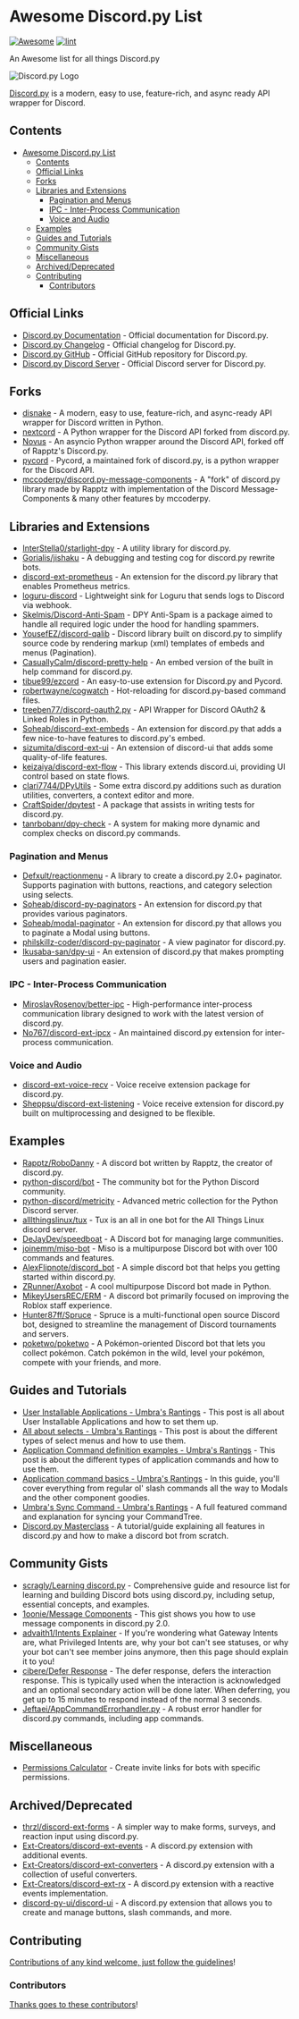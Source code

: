 <!-- title -->

<!--lint ignore no-dead-urls-->
<!--lint disable awesome-heading-->
# Awesome Discord.py List

[![Awesome](https://awesome.re/badge.svg)](https://awesome.re) [![lint](https://github.com/kzndotsh/awesome-discordpy/actions/workflows/lint.yaml/badge.svg)](https://github.com/kzndotsh/awesome-discordpy/actions/workflows/lint.yaml)

<!-- subtitle -->

An Awesome list for all things Discord.py

<!-- image -->

![Discord.py Logo](assets/banner.png)

<!-- description -->

[Discord.py](https://discordpy.readthedocs.io/en/stable/) is a modern, easy to use, feature-rich, and async ready API wrapper for Discord.

<!-- TOC -->

## Contents

<!--lint disable awesome-toc-->
- [Awesome Discord.py List](#awesome-discordpy-list)
  - [Contents](#contents)
  - [Official Links](#official-links)
  - [Forks](#forks)
  - [Libraries and Extensions](#libraries-and-extensions)
    - [Pagination and Menus](#pagination-and-menus)
    - [IPC - Inter-Process Communication](#ipc---inter-process-communication)
    - [Voice and Audio](#voice-and-audio)
  - [Examples](#examples)
  - [Guides and Tutorials](#guides-and-tutorials)
  - [Community Gists](#community-gists)
  - [Miscellaneous](#miscellaneous)
  - [Archived/Deprecated](#archiveddeprecated)
  - [Contributing](#contributing)
    - [Contributors](#contributors)

<!-- CONTENT -->

## Official Links

- [Discord.py Documentation](https://discordpy.readthedocs.io/en/latest/) - Official documentation for Discord.py.
- [Discord.py Changelog](https://discordpy.readthedocs.io/en/latest/whats_new.html) - Official changelog for Discord.py.
- [Discord.py GitHub](https://github.com/Rapptz/discord.py) - Official GitHub repository for Discord.py.
- [Discord.py Discord Server](https://discord.gg/dpy) - Official Discord server for Discord.py.

## Forks

- [disnake](https://github.com/DisnakeDev/disnake) - A modern, easy to use, feature-rich, and async-ready API wrapper for Discord written in Python.
- [nextcord](https://github.com/nextcord/nextcord) - A Python wrapper for the Discord API forked from discord.py.
- [Novus](https://github.com/Voxel-Fox-Ltd/Novus) - An asyncio Python wrapper around the Discord API, forked off of Rapptz's Discord.py.
- [pycord](https://github.com/Pycord-Development/pycord) - Pycord, a maintained fork of discord.py, is a python wrapper for the Discord API.
- [mccoderpy/discord.py-message-components](https://github.com/mccoderpy/discord.py-message-components) - A "fork" of discord.py library made by Rapptz with implementation of the Discord Message-Components & many other features by mccoderpy.

## Libraries and Extensions

- [InterStella0/starlight-dpy](https://github.com/InterStella0/starlight-dpy) - A utility library for discord.py.
- [Gorialis/jishaku](https://github.com/Gorialis/jishaku) - A debugging and testing cog for discord.py rewrite bots.
- [discord-ext-prometheus](https://pypi.org/project/discord-ext-prometheus/) - An extension for the discord.py library that enables Prometheus metrics.
- [loguru-discord](https://pypi.org/project/loguru-discord/) - Lightweight sink for Loguru that sends logs to Discord via webhook.
- [Skelmis/Discord-Anti-Spam](https://github.com/Skelmis/Discord-Anti-Spam) - DPY Anti-Spam is a package aimed to handle all required logic under the hood for handling spammers.
- [YousefEZ/discord-qalib](https://github.com/YousefEZ/discord-qalib) - Discord library built on discord.py to simplify source code by rendering markup (xml) templates of embeds and menus (Pagination).
- [CasuallyCalm/discord-pretty-help](https://github.com/CasuallyCalm/discord-pretty-help) - An embed version of the built in help command for discord.py.
- [tibue99/ezcord](https://github.com/tibue99/ezcord) - An easy-to-use extension for Discord.py and Pycord.
- [robertwayne/cogwatch](https://github.com/robertwayne/cogwatch) - Hot-reloading for discord.py-based command files.
- [treeben77/discord-oauth2.py](https://github.com/treeben77/discord-oauth2.py) - API Wrapper for Discord OAuth2 & Linked Roles in Python.
- [Soheab/discord-ext-embeds](https://github.com/Soheab/discord-ext-embeds) - An extension for discord.py that adds a few nice-to-have features to discord.py's embed.
- [sizumita/discord-ext-ui](https://github.com/sizumita/discord-ext-ui) - An extension of discord-ui that adds some quality-of-life features.
- [keizaiya/discord-ext-flow](https://github.com/keizaiya/discord-ext-flow) - This library extends discord.ui, providing UI control based on state flows.
- [clari7744/DPyUtils](https://github.com/clari7744/DPyUtils) - Some extra discord.py additions such as duration utilities, converters, a context editor and more.
- [CraftSpider/dpytest](https://github.com/CraftSpider/dpytest) - A package that assists in writing tests for discord.py.
- [tanrbobanr/dpy-check](https://github.com/tanrbobanr/dpy-check) - A system for making more dynamic and complex checks on discord.py commands.

### Pagination and Menus

- [Defxult/reactionmenu](https://github.com/Defxult/reactionmenu) - A library to create a discord.py 2.0+ paginator. Supports pagination with buttons, reactions, and category selection using selects.
- [Soheab/discord-py-paginators](https://github.com/Soheab/discord-py-paginators) - An extension for discord.py that provides various paginators.
- [Soheab/modal-paginator](https://github.com/Soheab/modal-paginator) - An extension for discord.py that allows you to paginate a Modal using buttons.
- [philskillz-coder/discord-py-paginator](https://github.com/philskillz-coder/discord-py-paginator) - A view paginator for discord.py.
- [Ikusaba-san/dpy-ui](https://github.com/Ikusaba-san/dpy-ui) - An extension of discord.py that makes prompting users and pagination easier.

### IPC - Inter-Process Communication

- [MiroslavRosenov/better-ipc](https://github.com/MiroslavRosenov/better-ipc) - High-performance inter-process communication library designed to work with the latest version of discord.py.
- [No767/discord-ext-ipcx](https://github.com/No767/discord-ext-ipcx) - An maintained discord.py extension for inter-process communication.

### Voice and Audio

- [discord-ext-voice-recv](https://github.com/imayhaveborkedit/discord-ext-voice-recv) - Voice receive extension package for discord.py.
- [Sheppsu/discord-ext-listening](https://github.com/Sheppsu/discord-ext-listening) - Voice receive extension for discord.py built on multiprocessing and designed to be flexible.

## Examples

- [Rapptz/RoboDanny](https://github.com/Rapptz/RoboDanny) - A discord bot written by Rapptz, the creator of discord.py.
- [python-discord/bot](https://github.com/python-discord/bot) - The community bot for the Python Discord community.
- [python-discord/metricity](https://github.com/python-discord/metricity) - Advanced metric collection for the Python Discord server.
- [alllthingslinux/tux](https://github.com/allthingslinux/tux) - Tux is an all in one bot for the All Things Linux discord server.
- [DeJayDev/speedboat](https://github.com/DeJayDev/speedboat) - A Discord bot for managing large communities.
- [joinemm/miso-bot](https://github.com/joinemm/miso-bot) - Miso is a multipurpose Discord bot with over 100 commands and features.
- [AlexFlipnote/discord_bot](https://github.com/AlexFlipnote/discord_bot.py) - A simple discord bot that helps you getting started within discord.py.
- [ZRunner/Axobot](https://github.com/ZRunner/Axobot) - A cool multipurpose Discord bot made in Python.
- [MikeyUsersREC/ERM](https://github.com/MikeyUsersREC/ERM) - A discord bot primarily focused on improving the Roblox staff experience.
- [Hunter87ff/Spruce](https://github.com/Hunter87ff/Spruce) - Spruce is a multi-functional open source Discord bot, designed to streamline the management of Discord tournaments and servers.
- [poketwo/poketwo](https://github.com/poketwo/poketwo) - A Pokémon-oriented Discord bot that lets you collect pokémon. Catch pokémon in the wild, level your pokémon, compete with your friends, and more.

## Guides and Tutorials

- [User Installable Applications - Umbra's Rantings](https://about.abstractumbra.dev/discord.py/2024/04/11/user-installable-applications.html) - This post is all about User Installable Applications and how to set them up.
- [All about selects - Umbra's Rantings](https://about.abstractumbra.dev/discord.py/2023/09/25/selects.html) - This post is about the different types of select menus and how to use them.
- [Application Command definition examples - Umbra's Rantings](https://about.abstractumbra.dev/discord.py/2023/01/30/app-command-examples.html) - This post is about the different types of application commands and how to use them.
- [Application command basics - Umbra's Rantings](https://about.abstractumbra.dev/discord.py/2023/01/30/app-command-basics.html) - In this guide, you'll cover everything from regular ol' slash commands all the way to Modals and the other component goodies.
- [Umbra's Sync Command - Umbra's Rantings](https://about.abstractumbra.dev/discord.py/2023/01/29/sync-command-example.html) - A full featured command and explanation for syncing your CommandTree.
- [Discord.py Masterclass](https://fallendeity.github.io/discord.py-masterclass/) - A tutorial/guide explaining all features in discord.py and how to make a discord bot from scratch.

## Community Gists

- [scragly/Learning discord.py](https://gist.github.com/scragly/095b5278a354d46e86f02d643fc3d64b) - Comprehensive guide and resource list for learning and building Discord bots using discord.py, including setup, essential concepts, and examples.
- [1oonie/Message Components](https://gist.github.com/1oonie/500eafdad0aaf278b94c612764688976) - This gist shows you how to use message components in discord.py 2.0.
- [advaith1/Intents Explainer](https://gist.github.com/advaith1/e69bcc1cdd6d0087322734451f15aa2f) - If you're wondering what Gateway Intents are, what Privileged Intents are, why your bot can't see statuses, or why your bot can't see member joins anymore, then this page should explain it to you!
- [cibere/Defer Response](https://gist.github.com/cibere/7e1356575780e716d2e3a23ea2bcf6da) - The defer response, defers the interaction response. This is typically used when the interaction is acknowledged and an optional secondary action will be done later. When deferring, you get up to 15 minutes to respond instead of the normal 3 seconds.
- [Jeftaei/AppCommandErrorhandler.py](https://gist.github.com/Jeftaei/d0bad5044f1192a4c454f95a6b591d53) - A robust error handler for discord.py commands, including app commands.

## Miscellaneous

- [Permissions Calculator](https://discordapi.com/permissions.html) - Create invite links for bots with specific permissions.

## Archived/Deprecated

- [thrzl/discord-ext-forms](https://github.com/thrzl/discord-ext-forms) - A simpler way to make forms, surveys, and reaction input using discord.py.
- [Ext-Creators/discord-ext-events](https://github.com/Ext-Creators/discord-ext-events) - A discord.py extension with additional events.
- [Ext-Creators/discord-ext-converters](https://github.com/Ext-Creators/discord-ext-converters) - A discord.py extension with a collection of useful converters.
- [Ext-Creators/discord-ext-rx](https://github.com/Ext-Creators/discord-ext-rx) - A discord.py extension with a reactive events implementation.
- [discord-py-ui/discord-ui](https://github.com/discord-py-ui/discord-ui) - A discord.py extension that allows you to create and manage buttons, slash commands, and more.

<!-- END CONTENT -->

## Contributing

[Contributions of any kind welcome, just follow the guidelines](contributing.md)!

### Contributors

[Thanks goes to these contributors](https://github.com/kzndotsh/awesome-discordpy/graphs/contributors)!
